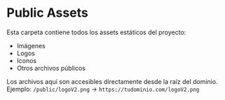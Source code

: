 # Public Assets

Esta carpeta contiene todos los assets estáticos del proyecto:
- Imágenes
- Logos
- Iconos
- Otros archivos públicos

Los archivos aquí son accesibles directamente desde la raíz del dominio.
Ejemplo: `/public/logoV2.png` → `https://tudominio.com/logoV2.png`
